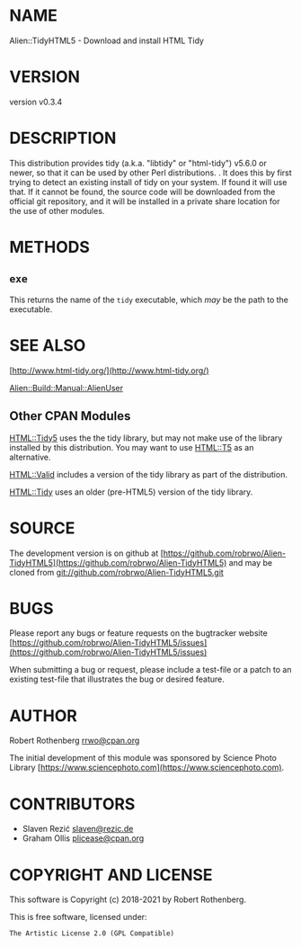 # NAME

Alien::TidyHTML5 - Download and install HTML Tidy

# VERSION

version v0.3.4

# DESCRIPTION

This distribution provides tidy (a.k.a. "libtidy" or "html-tidy")
v5.6.0 or newer, so that it can be used by other Perl
distributions. . It does this by first trying to detect an existing
install of tidy on your system. If found it will use that. If it
cannot be found, the source code will be downloaded from the official
git repository, and it will be installed in a private share location
for the use of other modules.

# METHODS

## `exe`

This returns the name of the `tidy` executable, which _may_ be
the path to the executable.

# SEE ALSO

[http://www.html-tidy.org/](http://www.html-tidy.org/)

[Alien::Build::Manual::AlienUser](https://metacpan.org/pod/Alien::Build::Manual::AlienUser)

## Other CPAN Modules

[HTML::Tidy5](https://metacpan.org/pod/HTML::Tidy5) uses the the tidy library, but may not make use of the
library installed by this distribution. You may want to use
[HTML::T5](https://metacpan.org/pod/HTML::T5) as an alternative.

[HTML::Valid](https://metacpan.org/pod/HTML::Valid) includes a version of the tidy library as part of the
distribution.

[HTML::Tidy](https://metacpan.org/pod/HTML::Tidy) uses an older (pre-HTML5) version of the tidy library.

# SOURCE

The development version is on github at [https://github.com/robrwo/Alien-TidyHTML5](https://github.com/robrwo/Alien-TidyHTML5)
and may be cloned from [git://github.com/robrwo/Alien-TidyHTML5.git](git://github.com/robrwo/Alien-TidyHTML5.git)

# BUGS

Please report any bugs or feature requests on the bugtracker website
[https://github.com/robrwo/Alien-TidyHTML5/issues](https://github.com/robrwo/Alien-TidyHTML5/issues)

When submitting a bug or request, please include a test-file or a
patch to an existing test-file that illustrates the bug or desired
feature.

# AUTHOR

Robert Rothenberg <rrwo@cpan.org>

The initial development of this module was sponsored by Science Photo
Library [https://www.sciencephoto.com](https://www.sciencephoto.com).

# CONTRIBUTORS

- Slaven Rezić <slaven@rezic.de>
- Graham Ollis <plicease@cpan.org>

# COPYRIGHT AND LICENSE

This software is Copyright (c) 2018-2021 by Robert Rothenberg.

This is free software, licensed under:

```
The Artistic License 2.0 (GPL Compatible)
```
